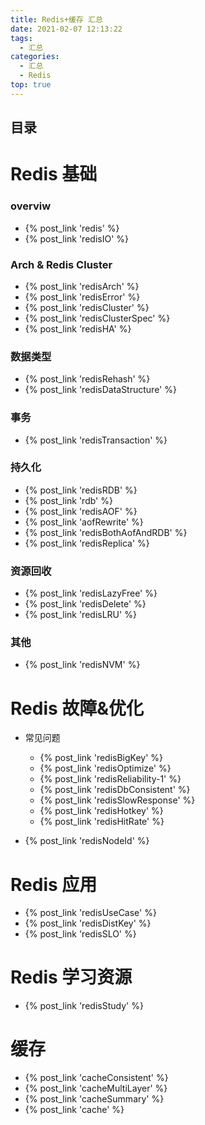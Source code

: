 ```yaml
---
title: Redis+缓存 汇总
date: 2021-02-07 12:13:22
tags:
  - 汇总
categories:
  - 汇总  
  - Redis
top: true    
---
```


<p></p>
<!-- more -->

## 目录
<!-- toc -->

# Redis 基础
### overviw
+ {%  post_link  'redis'  %}
+ {%  post_link  'redisIO'  %}

### Arch & Redis Cluster
+ {%  post_link  'redisArch'  %}
+ {%  post_link  'redisError'  %}
+ {%  post_link  'redisCluster'  %}    
+ {%  post_link  'redisClusterSpec'  %}  
+ {%  post_link  'redisHA'  %}   

### 数据类型
+ {%  post_link  'redisRehash'  %}
+ {%  post_link  'redisDataStructure'  %}

### 事务
+ {%  post_link  'redisTransaction'  %}

### 持久化
+ {%  post_link  'redisRDB'  %}
+ {%  post_link  'rdb'  %}
+ {%  post_link  'redisAOF'  %}
+ {%  post_link  'aofRewrite'  %}
+ {%  post_link  'redisBothAofAndRDB'  %}
+ {%  post_link  'redisReplica'  %}   

### 资源回收
+ {% post_link 'redisLazyFree' %}
+ {% post_link 'redisDelete' %}
+ {% post_link 'redisLRU' %}

### 其他
+ {%  post_link  'redisNVM'  %}


# Redis 故障&优化
- 常见问题
  + {%  post_link  'redisBigKey'  %} 
  + {% post_link 'redisOptimize' %}
  + {%  post_link  'redisReliability-1'  %}
  + {%  post_link  'redisDbConsistent'  %}
  + {% post_link 'redisSlowResponse' %} 
  + {% post_link 'redisHotkey' %}
  + {% post_link 'redisHitRate' %}
   
- {% post_link 'redisNodeId' %}

# Redis 应用
+ {%  post_link  'redisUseCase'  %}
+ {%  post_link  'redisDistKey'  %}
+ {%  post_link  'redisSLO'  %}


# Redis 学习资源
+ {% post_link 'redisStudy' %}


# 缓存
+ {% post_link 'cacheConsistent' %}
+ {% post_link 'cacheMultiLayer' %}
+ {% post_link 'cacheSummary' %}
+ {% post_link 'cache' %}
